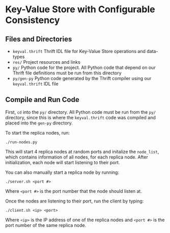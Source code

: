 # Key-Value Store with Configurable Consistency

## Files and Directories
* `keyval.thrift` Thrift IDL file for Key-Value Store operations and data-types
* `res/` Project resources and links
* `py/` Python code for the project. All Python code that depend on our Thrift file definitions must be run from this directory
* `py/gen-py` Python code generated by the Thrift compiler using our `keyval.thrift` IDL file

## Compile and Run Code
First, `cd` into the `py/` directory. All Python code must be run from the `py/` directory, since this is where the `keyval.thrift` code was compiled and placed into the `gen-py` directory.

To start the replica nodes, run:
```
./run-nodes.py
```
This will start 4 replica nodes at random ports and initalize the `node_list`, which contains information of all nodes, for each replica node. After initialization, each node will start listening to their port.

You can also manually start a replica node by running:
```
./server.sh <port #>
```
Where `<port #>` is the port number that the node should listen at.

Once the nodes are listening to their port, run the client by typing:
```
./client.sh <ip> <port>
```
Where `<ip>` is the IP address of one of the replica nodes and `<port #>` is the port number of the same replica node.
